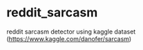 # reddit_sarcasm
reddit sarcasm detector using kaggle dataset (https://www.kaggle.com/danofer/sarcasm)
